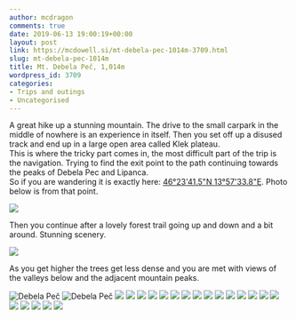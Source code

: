 ```yaml
---
author: mcdragon
comments: true
date: 2019-06-13 19:00:19+00:00
layout: post
link: https://mcdowell.si/mt-debela-pec-1014m-3709.html
slug: mt-debela-pec-1014m
title: Mt. Debela Peč, 1,014m
wordpress_id: 3709
categories:
- Trips and outings
- Uncategorised
---
```


A great hike up a stunning mountain. The drive to the small carpark in the middle of nowhere is an experience in itself. Then you set off up a disused track and end up in a large open area called Klek plateau.  
This is where the tricky part comes in, the most difficult part of the trip is the navigation. Trying to find the exit point to the path continuing towards the peaks of Debela Pec and Lipanca.  
So if you are wandering it is exactly here: [46°23'41.5"N 13°57'33.8"E](https://goo.gl/maps/NFz7VG7qEH6zeTki6). Photo below is from that point.

![](https://img.mcdowell.si/2019/06/2019-06-13-11.32.53-1024x576.jpg)


Then you continue after a lovely forest trail going up and down and a bit around. Stunning scenery. 

![](https://img.mcdowell.si/2019/06/2019-06-13-12.03.07-1024x576.jpg)


As you get higher the trees get less dense and you are met with views of the valleys below and the adjacent mountain peaks. 


![Debela Peč](https://img.mcdowell.si/2019/06/2019-06-13-15.37.44-1024x577.jpg "Debela Peč")
![Debela Peč](https://img.mcdowell.si/2019/06/2019-06-13-15.37.39-1024x576.jpg "Debela Peč")
![](https://img.mcdowell.si/2019/06/2019-06-13-13.59.34-1024x576.jpg)
![](https://img.mcdowell.si/2019/06/2019-06-13-13.23.34-1024x576.jpg)
![](https://img.mcdowell.si/2019/06/2019-06-13-13.23.24-1024x576.jpg)
![](https://img.mcdowell.si/2019/06/2019-06-13-13.18.56-1024x576.jpg)
![](https://img.mcdowell.si/2019/06/2019-06-13-12.50.08-576x1024.jpg)
![](https://img.mcdowell.si/2019/06/2019-06-13-12.50.03-1024x576.jpg)
![](https://img.mcdowell.si/2019/06/2019-06-13-12.49.58-576x1024.jpg)
![](https://img.mcdowell.si/2019/06/2019-06-13-12.41.30-576x1024.jpg)
![](https://img.mcdowell.si/2019/06/2019-06-13-12.41.23-1024x576.jpg)
![](https://img.mcdowell.si/2019/06/2019-06-13-12.34.50-1024x768.jpg)
![](https://img.mcdowell.si/2019/06/2019-06-13-12.30.08-2-1024x688.jpg)
![](https://img.mcdowell.si/2019/06/2019-06-13-12.28.15-1-1024x576.jpg)
![](https://img.mcdowell.si/2019/06/2019-06-13-12.20.30-1024x577.jpg)
![](https://img.mcdowell.si/2019/06/2019-06-13-12.14.24-576x1024.jpg)
![](https://img.mcdowell.si/2019/06/2019-06-13-12.04.06-576x1024.jpg)
![](https://img.mcdowell.si/2019/06/2019-06-13-12.03.07-1024x576.jpg)
![](https://img.mcdowell.si/2019/06/2019-06-13-12.00.57-576x1024.jpg)
![](https://img.mcdowell.si/2019/06/2019-06-13-11.50.18-1024x576.jpg)
![](https://img.mcdowell.si/2019/06/2019-06-13-11.32.53-1024x576.jpg)
![](https://img.mcdowell.si/2019/06/2019-06-13-11.32.44-1024x576.jpg)



